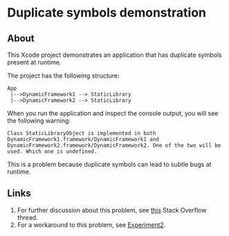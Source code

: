 
# Duplicate symbols demonstration

## About

This Xcode project demonstrates an application that has duplicate symbols present at runtime.

The project has the following structure:

```none
App
 |-->DynamicFramework1 --> StaticLibrary   
 |-->DynamicFramework2 --> StaticLibrary
```

When you run the application and inspect the console output, you will see the following warning:

```none
Class StaticLibraryObject is implemented in both DynamicFramework1.framework/DynamicFramework1 and DynamicFramework2.framework/DynamicFramework2. One of the two will be used. Which one is undefined.
```

This is a problem because duplicate symbols can lead to subtle bugs at runtime.

## Links

1. For further discussion about this problem, see [this][1] Stack Overflow thread.
2. For a workaround to this problem, see [Experiment2][2].

[1]: https://stackoverflow.com/questions/77258815
[2]: ../Experiment2
